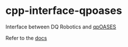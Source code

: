 # cpp-interface-qpoases 
Interface between DQ Robotics and [qpOASES](https://github.com/coin-or/qpOASES)

Refer to the [docs](https://dqroboticsgithubio.readthedocs.io/en/latest/installation/cpp.html)
